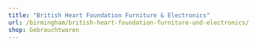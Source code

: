 ```yaml
---
title: "British Heart Foundation Furniture & Electronics"
url: /birmingham/british-heart-foundation-furniture-und-electronics/
shop: Gebrauchtwaren
---
```


